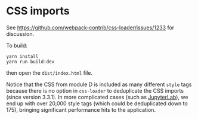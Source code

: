 # CSS imports

See https://github.com/webpack-contrib/css-loader/issues/1233 for discussion.

To build:

```
yarn install
yarn run build:dev
```
then open the `dist/index.html` file.

Notice that the CSS from module D is included as many different `style` tags because there is no option in `css-loader` to deduplicate the CSS imports (since version 3.3.1). In more complicated cases (such as [JupyterLab](https://github.com/jupyterlab/jupyterlab)), we end up with over 20,000 style tags (which could be deduplicated down to 175), bringing significant performance hits to the application.
